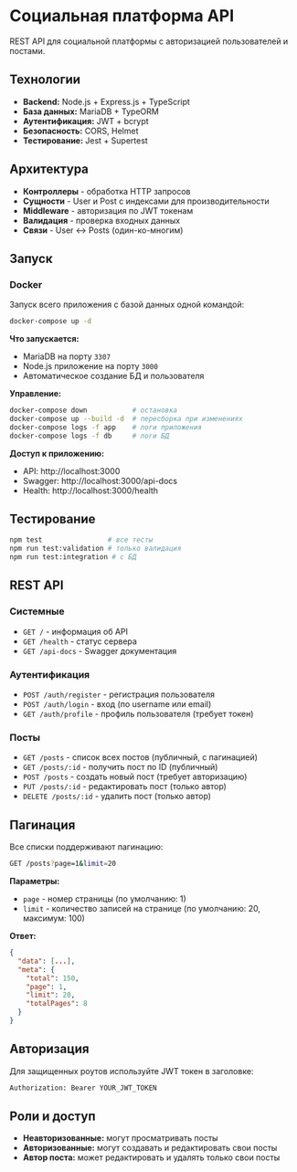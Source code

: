 # Социальная платформа API

REST API для социальной платформы с авторизацией пользователей и постами.

## Технологии

- **Backend:** Node.js + Express.js + TypeScript
- **База данных:** MariaDB + TypeORM
- **Аутентификация:** JWT + bcrypt
- **Безопасность:** CORS, Helmet
- **Тестирование:** Jest + Supertest

## Архитектура

- **Контроллеры** - обработка HTTP запросов
- **Сущности** - User и Post с индексами для производительности
- **Middleware** - авторизация по JWT токенам
- **Валидация** - проверка входных данных
- **Связи** - User ↔ Posts (один-ко-многим)

## Запуск

### Docker

Запуск всего приложения с базой данных одной командой:

```bash
docker-compose up -d
```

**Что запускается:**

- MariaDB на порту `3307`
- Node.js приложение на порту `3000`
- Автоматическое создание БД и пользователя

**Управление:**

```bash
docker-compose down           # остановка
docker-compose up --build -d  # пересборка при изменениях
docker-compose logs -f app    # логи приложения
docker-compose logs -f db     # логи БД
```

**Доступ к приложению:**

- API: http://localhost:3000
- Swagger: http://localhost:3000/api-docs
- Health: http://localhost:3000/health

## Тестирование

```bash
npm test                # все тесты
npm run test:validation # только валидация
npm run test:integration # с БД
```

## REST API

### Системные

- `GET /` - информация об API
- `GET /health` - статус сервера
- `GET /api-docs` - Swagger документация

### Аутентификация

- `POST /auth/register` - регистрация пользователя
- `POST /auth/login` - вход (по username или email)
- `GET /auth/profile` - профиль пользователя (требует токен)

### Посты

- `GET /posts` - список всех постов (публичный, с пагинацией)
- `GET /posts/:id` - получить пост по ID (публичный)
- `POST /posts` - создать новый пост (требует авторизацию)
- `PUT /posts/:id` - редактировать пост (только автор)
- `DELETE /posts/:id` - удалить пост (только автор)

## Пагинация

Все списки поддерживают пагинацию:

```bash
GET /posts?page=1&limit=20
```

**Параметры:**

- `page` - номер страницы (по умолчанию: 1)
- `limit` - количество записей на странице (по умолчанию: 20, максимум: 100)

**Ответ:**

```json
{
  "data": [...],
  "meta": {
    "total": 150,
    "page": 1,
    "limit": 20,
    "totalPages": 8
  }
}
```

## Авторизация

Для защищенных роутов используйте JWT токен в заголовке:

```bash
Authorization: Bearer YOUR_JWT_TOKEN
```

## Роли и доступ

- **Неавторизованные:** могут просматривать посты
- **Авторизованные:** могут создавать и редактировать свои посты
- **Автор поста:** может редактировать и удалять только свои посты
